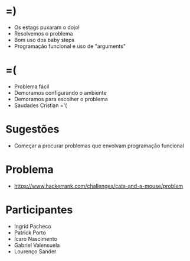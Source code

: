 =)
==
- Os estags puxaram o dojo!
- Resolvemos o problema
- Bom uso dos baby steps
- Programação funcional e uso de "arguments" 

=(
==
- Problema fácil
- Demoramos configurando o ambiente
- Demoramos para escolher o problema
- Saudades Cristian ='(

Sugestões
=========
- Começar a procurar problemas que envolvam programação funcional

Problema
========
- https://www.hackerrank.com/challenges/cats-and-a-mouse/problem

Participantes
=============
- Ingrid Pacheco
- Patrick Porto
- Ícaro Nascimento
- Gabriel Valensuela
- Lourenço Sander
